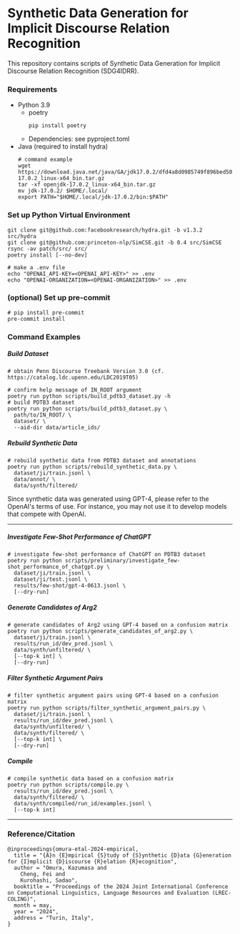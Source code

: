 # Synthetic Data Generation for Implicit Discourse Relation Recognition

This repository contains scripts of Synthetic Data Generation for Implicit Discourse Relation Recognition (SDG4IDRR).

### Requirements

- Python 3.9
  - poetry
    ```shell
    pip install poetry
    ```
  - Dependencies: see pyproject.toml
- Java (required to install hydra)
  ```shell
  # command example
  wget https://download.java.net/java/GA/jdk17.0.2/dfd4a8d0985749f896bed50d7138ee7f/8/GPL/openjdk-17.0.2_linux-x64_bin.tar.gz
  tar -xf openjdk-17.0.2_linux-x64_bin.tar.gz
  mv jdk-17.0.2/ $HOME/.local/
  export PATH="$HOME/.local/jdk-17.0.2/bin:$PATH"
  ```

### Set up Python Virtual Environment

```shell
git clone git@github.com:facebookresearch/hydra.git -b v1.3.2 src/hydra
git clone git@github.com:princeton-nlp/SimCSE.git -b 0.4 src/SimCSE
rsync -av patch/src/ src/
poetry install [--no-dev]

# make a .env file
echo "OPENAI_API-KEY=<OPENAI_API-KEY>" >> .env
echo "OPENAI-ORGANIZATION=<OPENAI-ORGANIZATION>" >> .env
```

### (optional) Set up pre-commit

```shell
# pip install pre-commit
pre-commit install
```

### Command Examples

##### Build Dataset

```shell
# obtain Penn Discourse Treebank Version 3.0 (cf. https://catalog.ldc.upenn.edu/LDC2019T05)

# confirm help message of IN_ROOT argument
poetry run python scripts/build_pdtb3_dataset.py -h
# build PDTB3 dataset
poetry run python scripts/build_pdtb3_dataset.py \
  path/to/IN_ROOT/ \
  dataset/ \
  --aid-dir data/article_ids/
```

##### Rebuild Synthetic Data

```shell
# rebuild synthetic data from PDTB3 dataset and annotations
poetry run python scripts/rebuild_synthetic_data.py \
  dataset/ji/train.jsonl \
  data/annot/ \
  data/synth/filtered/
```

Since synthetic data was generated using GPT-4, please refer to the OpenAI's terms of use.
For instance, you may not use it to develop models that compete with OpenAI.

---

##### Investigate Few-Shot Performance of ChatGPT

```shell
# investigate few-shot performance of ChatGPT on PDTB3 dataset
poetry run python scripts/preliminary/investigate_few-shot_performance_of_chatgpt.py \
  dataset/ji/train.jsonl \
  dataset/ji/test.jsonl \
  results/few-shot/gpt-4-0613.jsonl \
  [--dry-run]
```

##### Generate Candidates of Arg2

```shell
# generate candidates of Arg2 using GPT-4 based on a confusion matrix
poetry run python scripts/generate_candidates_of_arg2.py \
  dataset/ji/train.jsonl \
  results/run_id/dev_pred.jsonl \
  data/synth/unfiltered/ \
  [--top-k int] \
  [--dry-run]
```

##### Filter Synthetic Argument Pairs

```shell
# filter synthetic argument pairs using GPT-4 based on a confusion matrix
poetry run python scripts/filter_synthetic_argument_pairs.py \
  dataset/ji/train.jsonl \
  results/run_id/dev_pred.jsonl \
  data/synth/unfiltered/ \
  data/synth/filtered/ \
  [--top-k int] \
  [--dry-run]
```

##### Compile

```shell
# compile synthetic data based on a confusion matrix
poetry run python scripts/compile.py \
  results/run_id/dev_pred.jsonl \
  data/synth/filtered/ \
  data/synth/compiled/run_id/examples.jsonl \
  [--top-k int]
```

---

### Reference/Citation

```
@inproceedings{omura-etal-2024-empirical,
  title = "{A}n {E}mpirical {S}tudy of {S}ynthetic {D}ata {G}eneration for {I}mplicit {D}iscourse {R}elation {R}ecognition",
  author = "Omura, Kazumasa and
    Cheng, Fei and
    Kurohashi, Sadao",
  booktitle = "Proceedings of the 2024 Joint International Conference on Computational Linguistics, Language Resources and Evaluation (LREC-COLING)",
  month = may,
  year = "2024",
  address = "Turin, Italy",
}
```
